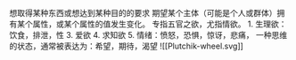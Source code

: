 想取得某种东西或想达到某种目的的要求
	期望某个主体（可能是个人或群体）拥有某个属性，或某个属性的值发生变化。
专指五官之欲，尤指情欲。
	1. 生理欲：饮食，排泄，性
	3. 爱欲
	4. 求知欲
	5. 情绪：愤怒，恐惧，惊讶，悲痛，
一种思维的状态，通常被表达为：希望，期待，渴望
![[Plutchik-wheel.svg]] 
